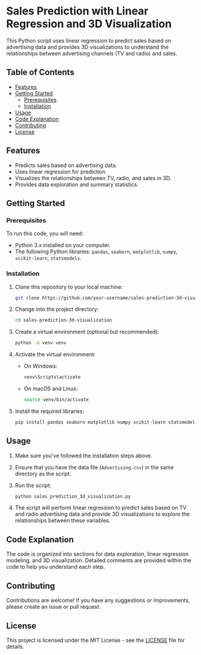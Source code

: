 # Sales Prediction with Linear Regression and 3D Visualization

This Python script uses linear regression to predict sales based on advertising data and provides 3D visualizations to understand the relationships between advertising channels (TV and radio) and sales.

## Table of Contents

- [Features](#features)
- [Getting Started](#getting-started)
  - [Prerequisites](#prerequisites)
  - [Installation](#installation)
- [Usage](#usage)
- [Code Explanation](#code-explanation)
- [Contributing](#contributing)
- [License](#license)

## Features

- Predicts sales based on advertising data.
- Uses linear regression for prediction.
- Visualizes the relationships between TV, radio, and sales in 3D.
- Provides data exploration and summary statistics.

## Getting Started

### Prerequisites

To run this code, you will need:

- Python 3.x installed on your computer.
- The following Python libraries: `pandas`, `seaborn`, `matplotlib`, `numpy`, `scikit-learn`, `statsmodels`.

### Installation

1. Clone this repository to your local machine:

   ```bash
   git clone https://github.com/your-username/sales-prediction-3d-visualization.git
   ```

2. Change into the project directory:

   ```bash
   cd sales-prediction-3d-visualization
   ```

3. Create a virtual environment (optional but recommended):

   ```bash
   python -m venv venv
   ```

4. Activate the virtual environment:

   - On Windows:

     ```bash
     venv\Scripts\activate
     ```

   - On macOS and Linux:

     ```bash
     source venv/bin/activate
     ```

5. Install the required libraries:

   ```bash
   pip install pandas seaborn matplotlib numpy scikit-learn statsmodels
   ```

## Usage

1. Make sure you've followed the installation steps above.

2. Ensure that you have the data file (`Advertising.csv`) in the same directory as the script.

3. Run the script:

   ```bash
   python sales_prediction_3d_visualization.py
   ```

4. The script will perform linear regression to predict sales based on TV and radio advertising data and provide 3D visualizations to explore the relationships between these variables.

## Code Explanation

The code is organized into sections for data exploration, linear regression modeling, and 3D visualization. Detailed comments are provided within the code to help you understand each step.

## Contributing

Contributions are welcome! If you have any suggestions or improvements, please create an issue or pull request.

## License

This project is licensed under the MIT License - see the [LICENSE](LICENSE) file for details.
